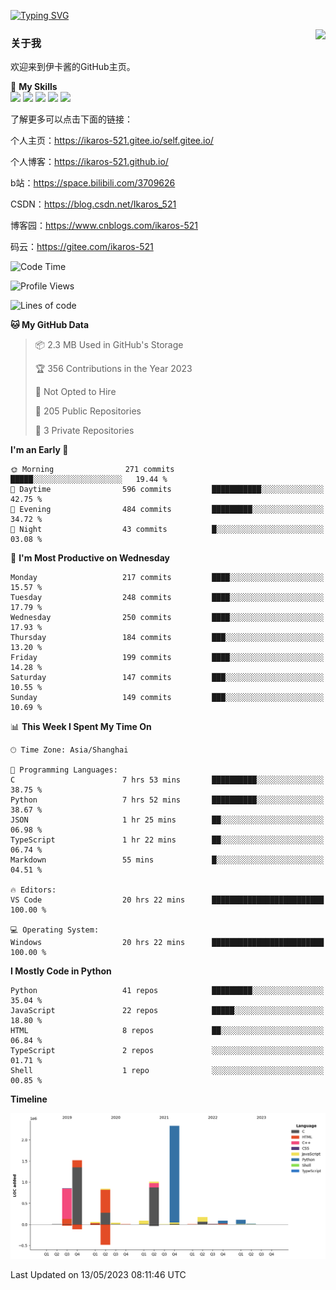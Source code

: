 [![Typing SVG](https://readme-typing-svg.herokuapp.com?size=25&duration=2500&color=8C43EA&vCenter=true&width=200&height=40&lines=Hi+Welcome+%F0%9F%91%8B%F0%9F%8F%BB;I'm+Love丶伊卡洛斯)](https://git.io/typing-svg)

<a href="#">
  <img align="right" src="https://github-readme-stats.vercel.app/api?username=Ikaros-521&count_private=true&show_icons=true&bg_color=15,f2f7fd,E0EAFC" />
</a>

### 关于我

欢迎来到伊卡酱的GitHub主页。

🌟 **My Skills**  
![](https://img.shields.io/badge/-C-A8B9CC?style=flat-square&logo=C&logoColor=fff)
![](https://img.shields.io/badge/-Python-3776AB?style=flat-square&logo=Python&logoColor=fff)
![](https://img.shields.io/badge/-JavaScript-F7DF1E?style=flat-square&logo=JavaScript&logoColor=fff)
![](https://img.shields.io/badge/-C++-00599C?style=flat-square&logo=Cpp&logoColor=fff)
![](https://img.shields.io/badge/-Linux-000000?style=flat-square&logo=Linux&logoColor=fff)

了解更多可以点击下面的链接：

个人主页：https://ikaros-521.gitee.io/self.gitee.io/

个人博客：https://ikaros-521.github.io/   

b站：https://space.bilibili.com/3709626

CSDN：https://blog.csdn.net/Ikaros_521

博客园：https://www.cnblogs.com/ikaros-521

码云：https://gitee.com/ikaros-521

<!--START_SECTION:waka-->
![Code Time](http://img.shields.io/badge/Code%20Time-163%20hrs%2028%20mins-blue)

![Profile Views](http://img.shields.io/badge/Profile%20Views-4-blue)

![Lines of code](https://img.shields.io/badge/From%20Hello%20World%20I%27ve%20Written-7.1%20million%20lines%20of%20code-blue)

**🐱 My GitHub Data** 

> 📦 2.3 MB Used in GitHub's Storage 
 > 
> 🏆 356 Contributions in the Year 2023
 > 
> 🚫 Not Opted to Hire
 > 
> 📜 205 Public Repositories 
 > 
> 🔑 3 Private Repositories 
 > 
**I'm an Early 🐤** 

```text
🌞 Morning                271 commits         █████░░░░░░░░░░░░░░░░░░░░   19.44 % 
🌆 Daytime                596 commits         ███████████░░░░░░░░░░░░░░   42.75 % 
🌃 Evening                484 commits         █████████░░░░░░░░░░░░░░░░   34.72 % 
🌙 Night                  43 commits          █░░░░░░░░░░░░░░░░░░░░░░░░   03.08 % 
```
📅 **I'm Most Productive on Wednesday** 

```text
Monday                   217 commits         ████░░░░░░░░░░░░░░░░░░░░░   15.57 % 
Tuesday                  248 commits         ████░░░░░░░░░░░░░░░░░░░░░   17.79 % 
Wednesday                250 commits         ████░░░░░░░░░░░░░░░░░░░░░   17.93 % 
Thursday                 184 commits         ███░░░░░░░░░░░░░░░░░░░░░░   13.20 % 
Friday                   199 commits         ████░░░░░░░░░░░░░░░░░░░░░   14.28 % 
Saturday                 147 commits         ███░░░░░░░░░░░░░░░░░░░░░░   10.55 % 
Sunday                   149 commits         ███░░░░░░░░░░░░░░░░░░░░░░   10.69 % 
```


📊 **This Week I Spent My Time On** 

```text
🕑︎ Time Zone: Asia/Shanghai

💬 Programming Languages: 
C                        7 hrs 53 mins       ██████████░░░░░░░░░░░░░░░   38.75 % 
Python                   7 hrs 52 mins       ██████████░░░░░░░░░░░░░░░   38.67 % 
JSON                     1 hr 25 mins        ██░░░░░░░░░░░░░░░░░░░░░░░   06.98 % 
TypeScript               1 hr 22 mins        ██░░░░░░░░░░░░░░░░░░░░░░░   06.74 % 
Markdown                 55 mins             █░░░░░░░░░░░░░░░░░░░░░░░░   04.51 % 

🔥 Editors: 
VS Code                  20 hrs 22 mins      █████████████████████████   100.00 % 

💻 Operating System: 
Windows                  20 hrs 22 mins      █████████████████████████   100.00 % 
```

**I Mostly Code in Python** 

```text
Python                   41 repos            █████████░░░░░░░░░░░░░░░░   35.04 % 
JavaScript               22 repos            █████░░░░░░░░░░░░░░░░░░░░   18.80 % 
HTML                     8 repos             ██░░░░░░░░░░░░░░░░░░░░░░░   06.84 % 
TypeScript               2 repos             ░░░░░░░░░░░░░░░░░░░░░░░░░   01.71 % 
Shell                    1 repo              ░░░░░░░░░░░░░░░░░░░░░░░░░   00.85 % 
```



**Timeline**

![Lines of Code chart](https://raw.githubusercontent.com/Ikaros-521/Ikaros-521/main/assets/bar_graph.png)


 Last Updated on 13/05/2023 08:11:46 UTC
<!--END_SECTION:waka-->


<!--
**Ikaros-521/Ikaros-521** is a ✨ _special_ ✨ repository because its `README.md` (this file) appears on your GitHub profile.

Here are some ideas to get you started:

- 🔭 I’m currently working on ...
- 🌱 I’m currently learning ...
- 👯 I’m looking to collaborate on ...
- 🤔 I’m looking for help with ...
- 💬 Ask me about ...
- 📫 How to reach me: ...
- 😄 Pronouns: ...
- ⚡ Fun fact: ...
-->
